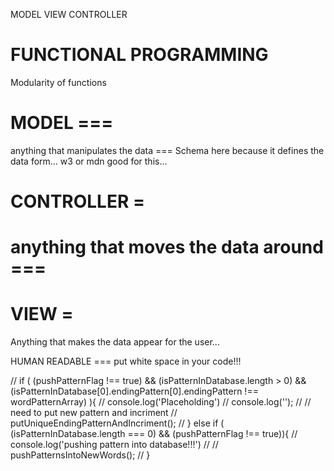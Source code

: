 MODEL VIEW CONTROLLER


FUNCTIONAL PROGRAMMING
========================
Modularity of functions


MODEL ===
======
anything that manipulates the data
===  Schema here because it defines the data form...
w3 or mdn good for this...


CONTROLLER =
============

anything that moves the data around ===
===============================

VIEW =
======

Anything that makes the data appear for the user...




HUMAN READABLE
=== put white space in your code!!!




// if ( (pushPatternFlag !== true)  && (isPatternInDatabase.length > 0) && (isPatternInDatabase[0].endingPattern[0].endingPattern !== wordPatternArray) ){
//   console.log('Placeholding')
//   console.log('');
//   // need to put new pattern and incriment
//   putUniqueEndingPatternAndIncriment();
// } else if ( (isPatternInDatabase.length === 0) && (pushPatternFlag !== true)){
//   console.log('pushing pattern into database!!!')
//
//   pushPatternsIntoNewWords();
// }
